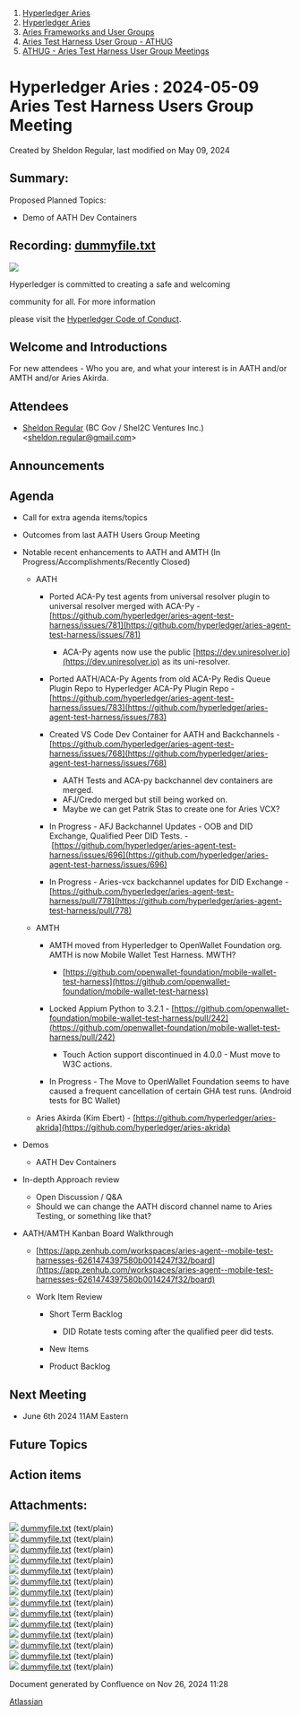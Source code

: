 1. [Hyperledger Aries](index.html)
2. [Hyperledger Aries](Hyperledger-Aries_18481154.html)
3. [Aries Frameworks and User Groups](Aries-Frameworks-and-User-Groups_18481290.html)
4. [Aries Test Harness User Group - ATHUG](Aries-Test-Harness-User-Group---ATHUG_18496334.html)
5. [ATHUG - Aries Test Harness User Group Meetings](ATHUG---Aries-Test-Harness-User-Group-Meetings_18496351.html)

# Hyperledger Aries : 2024-05-09 Aries Test Harness Users Group Meeting

Created by Sheldon Regular, last modified on May 09, 2024

## Summary:

Proposed Planned Topics:

- Demo of AATH Dev Containers

## Recording: [dummyfile.txt](#)

![](https://wiki.hyperledger.org/download/attachments/29034696/Antitrustnotice.png?version=1&modificationDate=1581695654000&api=v2)

Hyperledger is committed to creating a safe and welcoming

community for all. For more information

please visit the [Hyperledger Code of Conduct](https://lf-hyperledger.atlassian.net/wiki/display/HYP/Hyperledger+Code+of+Conduct).

## Welcome and Introductions

For new attendees - Who you are, and what your interest is in AATH and/or AMTH and/or Aries Akirda.

## Attendees

- [Sheldon Regular](https://lf-hyperledger.atlassian.net/wiki/people/557058:03ca5fa1-a9b1-4962-8ade-a10467940771?ref=confluence) (BC Gov / Shel2C Ventures Inc.) &lt;sheldon.regular@gmail.com&gt;

## Announcements

## Agenda

- Call for extra agenda items/topics
- Outcomes from last AATH Users Group Meeting
- Notable recent enhancements to AATH and AMTH (In Progress/Accomplishments/Recently Closed)
  
  - AATH
    
    - Ported ACA-Py test agents from universal resolver plugin to universal resolver merged with ACA-Py - [https://github.com/hyperledger/aries-agent-test-harness/issues/781](https://github.com/hyperledger/aries-agent-test-harness/issues/781)
      
      - ACA-Py agents now use the public [https://dev.uniresolver.io](https://dev.uniresolver.io) as its uni-resolver.
    - Ported AATH/ACA-Py Agents from old ACA-Py Redis Queue Plugin Repo to Hyperledger ACA-Py Plugin Repo - [https://github.com/hyperledger/aries-agent-test-harness/issues/783](https://github.com/hyperledger/aries-agent-test-harness/issues/783)
    - Created VS Code Dev Container for AATH and Backchannels - [https://github.com/hyperledger/aries-agent-test-harness/issues/768](https://github.com/hyperledger/aries-agent-test-harness/issues/768)
      
      - AATH Tests and ACA-py backchannel dev containers are merged.
      - AFJ/Credo merged but still being worked on.
      - Maybe we can get Patrik Stas to create one for Aries VCX?
    - In Progress - AFJ Backchannel Updates - OOB and DID Exchange, Qualified Peer DID Tests. -  [https://github.com/hyperledger/aries-agent-test-harness/issues/696](https://github.com/hyperledger/aries-agent-test-harness/issues/696)
    - In Progress - Aries-vcx backchannel updates for DID Exchange - [https://github.com/hyperledger/aries-agent-test-harness/pull/778](https://github.com/hyperledger/aries-agent-test-harness/pull/778)
  - AMTH 
    
    - AMTH moved from Hyperledger to OpenWallet Foundation org. AMTH is now Mobile Wallet Test Harness. MWTH?
      
      - [https://github.com/openwallet-foundation/mobile-wallet-test-harness](https://github.com/openwallet-foundation/mobile-wallet-test-harness)
    - Locked Appium Python to 3.2.1 - [https://github.com/openwallet-foundation/mobile-wallet-test-harness/pull/242](https://github.com/openwallet-foundation/mobile-wallet-test-harness/pull/242)
      
      - Touch Action support discontinued in 4.0.0 - Must move to W3C actions.
    - In Progress - The Move to OpenWallet Foundation seems to have caused a frequent cancellation of certain GHA test runs. (Android tests for BC Wallet)
  - Aries Akirda (Kim Ebert) - [https://github.com/hyperledger/aries-akrida](https://github.com/hyperledger/aries-akrida)
- Demos
  
  - AATH Dev Containers
- In-depth Approach review
  
  - Open Discussion / Q&amp;A
  - Should we can change the AATH discord channel name to Aries Testing, or something like that?
- AATH/AMTH Kanban Board Walkthrough
  
  - [https://app.zenhub.com/workspaces/aries-agent--mobile-test-harnesses-6261474397580b0014247f32/board](https://app.zenhub.com/workspaces/aries-agent--mobile-test-harnesses-6261474397580b0014247f32/board)
  - Work Item Review
    
    - Short Term Backlog
      
      - DID Rotate tests coming after the qualified peer did tests.
    - New Items
    - Product Backlog

## Next Meeting

- June 6th 2024 11AM Eastern

## Future Topics

## Action items

## Attachments:

![](images/icons/bullet_blue.gif) [dummyfile.txt](attachments/18510034/18519335.txt) (text/plain)  
![](images/icons/bullet_blue.gif) [dummyfile.txt](attachments/18510034/18519188.txt) (text/plain)  
![](images/icons/bullet_blue.gif) [dummyfile.txt](attachments/18510034/18519187.txt) (text/plain)  
![](images/icons/bullet_blue.gif) [dummyfile.txt](attachments/18510034/18519186.txt) (text/plain)  
![](images/icons/bullet_blue.gif) [dummyfile.txt](attachments/18510034/18519185.txt) (text/plain)  
![](images/icons/bullet_blue.gif) [dummyfile.txt](attachments/18510034/18519184.txt) (text/plain)  
![](images/icons/bullet_blue.gif) [dummyfile.txt](attachments/18510034/18519183.txt) (text/plain)  
![](images/icons/bullet_blue.gif) [dummyfile.txt](attachments/18510034/18519182.txt) (text/plain)  
![](images/icons/bullet_blue.gif) [dummyfile.txt](attachments/18510034/18519179.txt) (text/plain)  
![](images/icons/bullet_blue.gif) [dummyfile.txt](attachments/18510034/18519180.txt) (text/plain)  
![](images/icons/bullet_blue.gif) [dummyfile.txt](attachments/18510034/18519181.txt) (text/plain)  
![](images/icons/bullet_blue.gif) [dummyfile.txt](attachments/18510034/18519178.txt) (text/plain)  
![](images/icons/bullet_blue.gif) [dummyfile.txt](attachments/18510034/18519177.txt) (text/plain)  
![](images/icons/bullet_blue.gif) [dummyfile.txt](attachments/18510034/18519176.txt) (text/plain)

Document generated by Confluence on Nov 26, 2024 11:28

[Atlassian](http://www.atlassian.com/)
